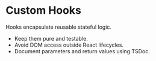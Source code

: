 # Custom Hooks

Hooks encapsulate reusable stateful logic.

- Keep them pure and testable.
- Avoid DOM access outside React lifecycles.
- Document parameters and return values using TSDoc.
